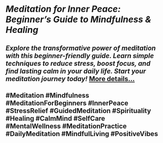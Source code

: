 # *Meditation for Inner Peace: Beginner’s Guide to Mindfulness & Healing*
## *Explore the transformative power of meditation with this beginner-friendly guide. Learn simple techniques to reduce stress, boost focus, and find lasting calm in your daily life. Start your meditation journey today!* [More details…](https://spiritualkhazaana.com/web-stories/meditation-for-inner-peace/)
## #Meditation #Mindfulness #MeditationForBeginners #InnerPeace #StressRelief #GuidedMeditation  #Spirituality #Healing  #CalmMind #SelfCare #MentalWellness #MeditationPractice #DailyMeditation #MindfulLiving #PositiveVibes
